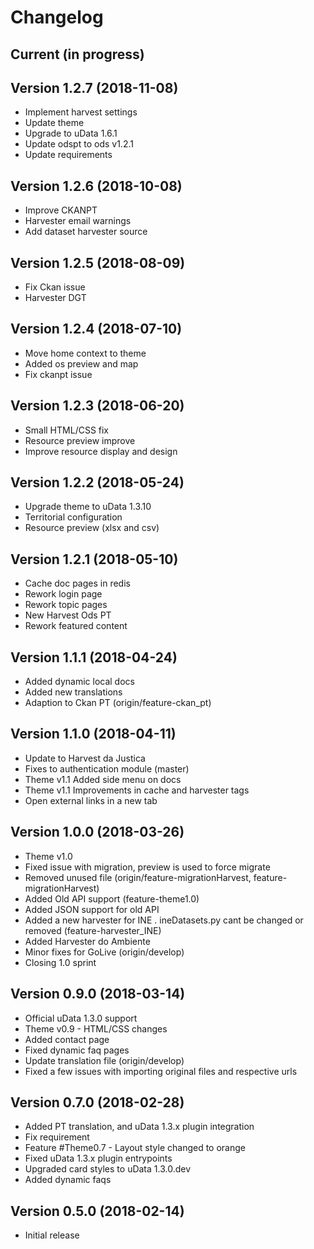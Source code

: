 # Changelog

## Current (in progress)

## Version 1.2.7 (2018-11-08)
- Implement harvest settings
- Update theme
- Upgrade to uData 1.6.1
- Update odspt to ods v1.2.1
- Update requirements

## Version 1.2.6 (2018-10-08)
- Improve CKANPT
- Harvester email warnings
- Add dataset harvester source

## Version 1.2.5 (2018-08-09)
- Fix Ckan issue
- Harvester DGT

## Version 1.2.4 (2018-07-10)
- Move home context to theme
- Added os preview and map
- Fix ckanpt issue

## Version 1.2.3 (2018-06-20)
- Small HTML/CSS fix
- Resource preview improve
- Improve resource display and design

## Version 1.2.2 (2018-05-24)
- Upgrade theme to uData 1.3.10
- Territorial configuration
- Resource preview (xlsx and csv)

## Version 1.2.1 (2018-05-10)
- Cache doc pages in redis
- Rework login page
- Rework topic pages
- New Harvest Ods PT
- Rework featured content

## Version 1.1.1 (2018-04-24)
- Added dynamic local docs
- Added new translations
- Adaption to Ckan PT (origin/feature-ckan_pt)

## Version 1.1.0 (2018-04-11)
- Update to Harvest da Justica
- Fixes to authentication module (master)
- Theme v1.1 Added side menu on docs
- Theme v1.1 Improvements in cache and harvester tags
- Open external links in a new tab

## Version 1.0.0 (2018-03-26)
- Theme v1.0
- Fixed issue with migration, preview is used to force migrate
- Removed unused file (origin/feature-migrationHarvest, feature-migrationHarvest)
- Added Old API support (feature-theme1.0)
- Added JSON support for old API
- Added a new harvester for INE . ineDatasets.py cant be changed or removed (feature-harvester_INE)
- Added Harvester do Ambiente
- Minor fixes for GoLive (origin/develop)
- Closing 1.0 sprint

## Version 0.9.0 (2018-03-14)
- Official uData 1.3.0 support
- Theme v0.9 - HTML/CSS changes
- Added contact page
- Fixed dynamic faq pages
- Update translation file (origin/develop)
- Fixed a few issues with importing original files and respective urls

## Version 0.7.0 (2018-02-28)

- Added PT translation, and uData 1.3.x plugin integration
- Fix requirement
- Feature #Theme0.7 - Layout style changed to orange
- Fixed uData 1.3.x plugin entrypoints
- Upgraded card styles to uData 1.3.0.dev
- Added dynamic faqs

## Version 0.5.0 (2018-02-14)

- Initial release